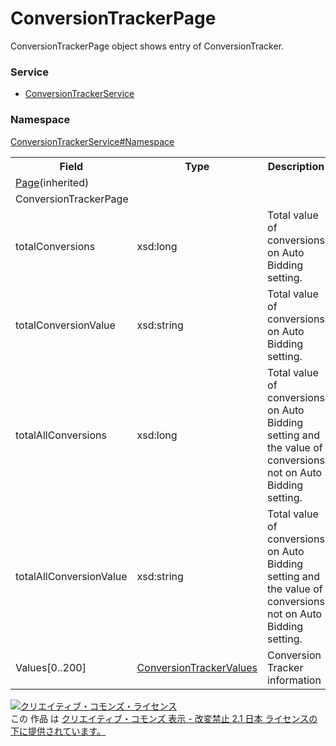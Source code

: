 # ConversionTrackerPage
ConversionTrackerPage object shows entry of ConversionTracker.

### Service
+ [ConversionTrackerService](../../services/ConversionTrackerService.md)

### Namespace
[ConversionTrackerService#Namespace](../../services/ConversionTrackerService.md#namespace)

<table>
 <tr>
  <th>Field</th>
  <th>Type</th>
  <th>Description</th>
  <th>response</th>
  <th>get</th>
  <th>add</th>
  <th>set</th>
  <th>remove</th>
 </tr>
 <tr>
  <td colspan="8"><a href="../Common/Page.md">Page</a>(inherited)</td>
 </tr>
 <tr>
  <td colspan="8">ConversionTrackerPage</td>
 </tr>
 <tr>
  <td>totalConversions</td>
  <td>xsd:long</td>
  <td>Total value of conversions on Auto Bidding setting.</td>
  <td>yes</td>
  <td>-</td>
  <td>-</td>
  <td>-</td>
  <td>-</td>
 </tr>
 <tr>
  <td>totalConversionValue</td>
  <td>xsd:string</td>
  <td>Total value of conversions on Auto Bidding setting.</td>
  <td>yes</td>
  <td>-</td>
  <td>-</td>
  <td>-</td>
  <td>-</td>
 </tr>

 <tr>
  <td>totalAllConversions</td>
  <td>xsd:long</td>
  <td>Total value of conversions on Auto Bidding setting and the value of conversions not on Auto Bidding setting.</td>
  <td>yes</td>
  <td>-</td>
  <td>-</td>
  <td>-</td>
  <td>-</td>
 </tr>
 <tr>
  <td>totalAllConversionValue</td>
  <td>xsd:string</td>
  <td>Total value of conversions on Auto Bidding setting and the value of conversions not on Auto Bidding setting.</td>
  <td>yes</td>
  <td>-</td>
  <td>-</td>
  <td>-</td>
  <td>-</td>
 </tr>

 <tr>
  <td>Values[0..200]</td>
  <td><a href="ConversionTrackerValues.md">ConversionTrackerValues</a></td>
  <td>Conversion Tracker information</td>
  <td>yes</td>
  <td>-</td>
  <td>-</td>
  <td>-</td>
  <td>-</td>
 </tr>
</table>

<a rel="license" href="http://creativecommons.org/licenses/by-nd/2.1/jp/"><img alt="クリエイティブ・コモンズ・ライセンス" style="border-width:0" src="https://i.creativecommons.org/l/by-nd/2.1/jp/88x31.png" /></a><br />この 作品 は <a rel="license" href="http://creativecommons.org/licenses/by-nd/2.1/jp/">クリエイティブ・コモンズ 表示 - 改変禁止 2.1 日本 ライセンスの下に提供されています。</a>
